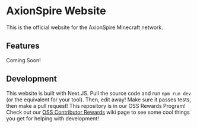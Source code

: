 # AxionSpire Website
This is the official website for the AxionSpire Minecraft network.

## Features
Coming Soon!

## Development
This website is built with Next.JS. Pull the source code and run `npm run dev` (or the equivalent for your tool).
Then, edit away! Make sure it passes tests, then make a pull request!
This repository is in our OSS Rewards Program! Check out our [OSS Contributor Rewards](https://wiki.axionspire.net/en/Rewards/oss) wiki page to see some cool things you get for helping with development!